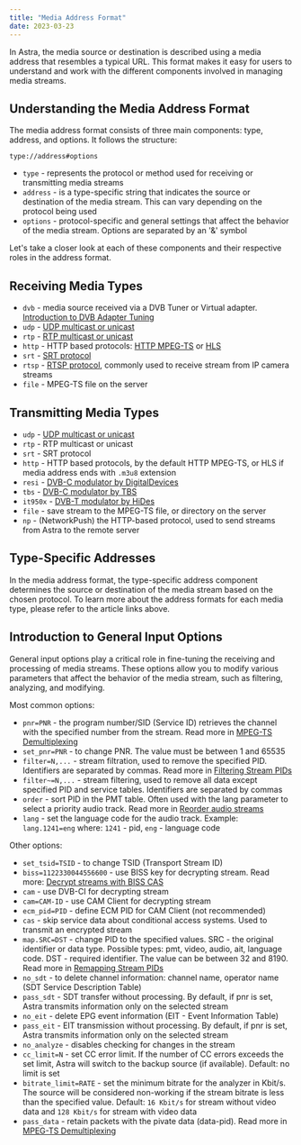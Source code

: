 ```yaml
---
title: "Media Address Format"
date: 2023-03-23
---
```


In Astra, the media source or destination is described using a media address that resembles a typical URL. This format makes it easy for users to understand and work with the different components involved in managing media streams.

## Understanding the Media Address Format

The media address format consists of three main components: type, address, and options. It follows the structure:

```
type://address#options
```

- `type` - represents the protocol or method used for receiving or transmitting media streams
- `address` - is a type-specific string that indicates the source or destination of the media stream. This can vary depending on the protocol being used
- `options` - protocol-specific and general settings that affect the behavior of the media stream. Options are separated by an '&' symbol

Let's take a closer look at each of these components and their respective roles in the address format.

## Receiving Media Types

- `dvb` - media source received via a DVB Tuner or Virtual adapter. [Introduction to DVB Adapter Tuning](/astra/receiving/dvb/intro)
- `udp` - [UDP multicast or unicast](/astra/receiving/ip/udp)
- `rtp` - [RTP multicast or unicast](/astra/receiving/ip/udp)
- `http` - HTTP based protocols: [HTTP MPEG-TS](/astra/receiving/ip/http) or [HLS](/astra/receiving/ip/hls)
- `srt` - [SRT protocol](/astra/receiving/ip/srt)
- `rtsp` - [RTSP protocol](/astra/receiving/ip/rtsp), commonly used to receive stream from IP camera streams
- `file` - MPEG-TS file on the server

## Transmitting Media Types

- `udp` - [UDP multicast or unicast](/astra/delivery/broadcasting/udp)
- `rtp` - RTP multicast or unicast
- `srt` - SRT protocol
- `http` - HTTP based protocols, by the default HTTP MPEG-TS, or HLS if media address ends with `.m3u8` extension
- `resi` - [DVB-C modulator by DigitalDevices](/astra/delivery/hardware/resi-dvb-c-modulator)
- `tbs` - [DVB-C modulator by TBS](/astra/delivery/hardware/tbs-dvb-c-modulator)
- `it950x` - [DVB-T modulator by HiDes](/astra/delivery/hardware/hides-dvb-t-modulator)
- `file` - save stream to the MPEG-TS file, or directory on the server
- `np` - (NetworkPush) the HTTP-based protocol, used to send streams from Astra to the remote server

## Type-Specific Addresses

In the media address format, the type-specific address component determines the source or destination of the media stream based on the chosen protocol. To learn more about the address formats for each media type, please refer to the article links above.

## Introduction to General Input Options

General input options play a critical role in fine-tuning the receiving and processing of media streams. These options allow you to modify various parameters that affect the behavior of the media stream, such as filtering, analyzing, and modifying.

Most common options:

- `pnr=PNR` - the program number/SID (Service ID) retrieves the channel with the specified number from the stream. Read more in [MPEG-TS Demultiplexing](/astra/processing/mpegts/demux)
- `set_pnr=PNR` - to change PNR. The value must be between 1 and 65535
- `filter=N,...` - stream filtration, used to remove the specified PID. Identifiers are separated by commas. Read more in [Filtering Stream PIDs](/astra/processing/mpegts/filter)
- `filter~=N,...` - stream filtering, used to remove all data except specified PID and service tables. Identifiers are separated by commas
- `order` - sort PID in the PMT table. Often used with the lang parameter to select a priority audio track. Read more in [Reorder audio streams](/astra/processing/mpegts/order)
- `lang` - set the language code for the audio track. Example: `lang.1241=eng` where: `1241` - pid, `eng` - language code

Other options:

- `set_tsid=TSID` - to change TSID (Transport Stream ID)
- `biss=1122330044556600` - use BISS key for decrypting stream. Read more: [Decrypt streams with BISS CAS](/astra/processing/cas/decrypt-biss)
- `cam` - use DVB-CI for decrypting stream
- `cam=CAM-ID` - use CAM Client for decrypting stream
- `ecm_pid=PID` - define ECM PID for CAM Client (not recommended)
- `cas` - skip service data about conditional access systems. Used to transmit an encrypted stream
- `map.SRC=DST` - change PID to the specified values. SRC - the original identifier or data type. Possible types: pmt, video, audio, ait, language code. DST - required identifier. The value can be between 32 and 8190. Read more in [Remapping Stream PIDs](/astra/processing/mpegts/remap)
- `no_sdt` - to delete channel information: channel name, operator name (SDT Service Description Table)
- `pass_sdt` - SDT transfer without processing. By default, if pnr is set, Astra transmits information only on the selected stream
- `no_eit` - delete EPG event information (EIT - Event Information Table)
- `pass_eit` - EIT transmission without processing. By default, if pnr is set, Astra transmits information only on the selected stream
- `no_analyze` - disables checking for changes in the stream
- `cc_limit=N` - set CC error limit. If the number of CC errors exceeds the set limit, Astra will switch to the backup source (if available). Default: no limit is set
- `bitrate_limit=RATE` - set the minimum bitrate for the analyzer in Kbit/s. The source will be considered non-working if the stream bitrate is less than the specified value. Default: `16 Kbit/s` for stream without video data and `128 Kbit/s` for stream with video data
- `pass_data` - retain packets with the pivate data (data-pid). Read more in [MPEG-TS Demultiplexing](/astra/processing/mpegts/demux)

